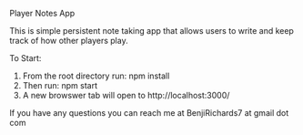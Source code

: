 Player Notes App
  
This is simple persistent note taking app that allows users to write and keep track of how other players play.  

To Start:  
1. From the root directory run: npm install
2. Then run: npm start
3. A new browswer tab will open to http://localhost:3000/


If you have any questions you can reach me at BenjiRichards7 at gmail dot com